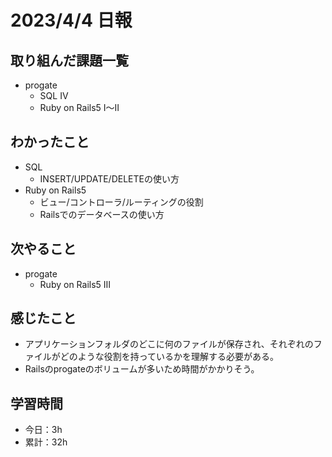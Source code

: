 # 2023/4/4 日報
## 取り組んだ課題一覧
- progate
  - SQL Ⅳ
  - Ruby on Rails5 Ⅰ〜Ⅱ

## わかったこと
- SQL
  - INSERT/UPDATE/DELETEの使い方
- Ruby on Rails5
  - ビュー/コントローラ/ルーティングの役割
  - Railsでのデータベースの使い方

## 次やること
- progate 
  - Ruby on Rails5 Ⅲ

## 感じたこと
- アプリケーションフォルダのどこに何のファイルが保存され、それぞれのファイルがどのような役割を持っているかを理解する必要がある。
- Railsのprogateのボリュームが多いため時間がかかりそう。

## 学習時間
- 今日：3h
- 累計：32h

